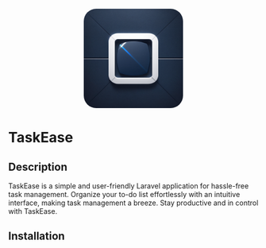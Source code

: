 <p align="center">
    <img src="TaskEase/public/images/app-logo.png" width="200" alt="Laravel Logo" style="border-radius: 25px;">
</p>

# TaskEase

## Description

TaskEase is a simple and user-friendly Laravel application for hassle-free task management. Organize your to-do list effortlessly with an intuitive interface, making task management a breeze. Stay productive and in control with TaskEase.

## Installation

